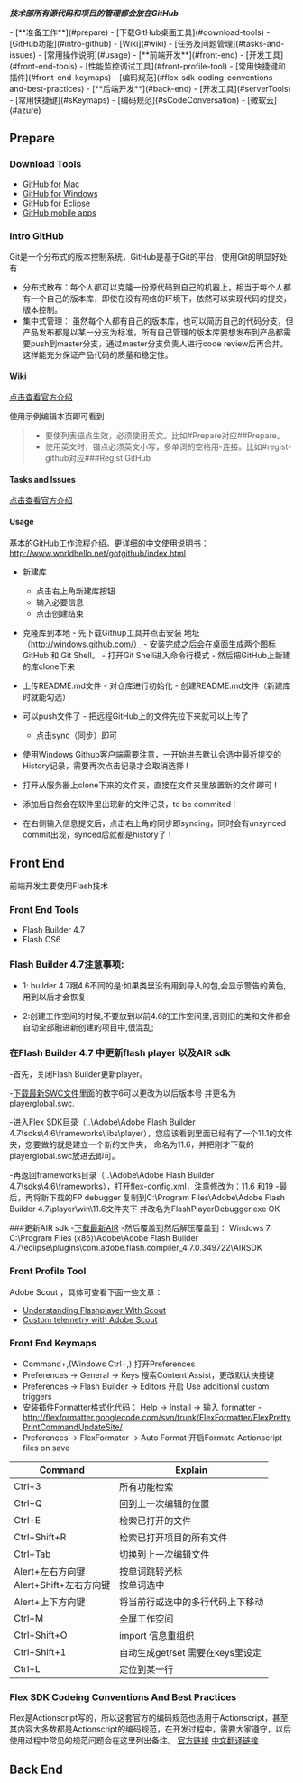 ***技术部所有源代码和项目的管理都会放在GitHub***

<p></p>
- [**准备工作**](#prepare)
	- [下载GitHub桌面工具](#download-tools)
	- [GitHub功能](#intro-github)
		- [Wiki](#wiki)
		- [任务及问题管理](#tasks-and-issues)
		- [常用操作说明](#usage)			
- [**前端开发**](#front-end)
	- [开发工具](#front-end-tools)
	- [性能监控调试工具](#front-profile-tool)
	- [常用快捷键和插件](#front-end-keymaps)
	- [编码规范](#flex-sdk-coding-conventions-and-best-practices)
- [**后端开发**](#back-end)
	- [开发工具](#serverTools)
	- [常用快捷键](#sKeymaps)
	- [编码规范](#sCodeConversation)
	- [微软云](#azure)

## Prepare

### Download Tools

- [GitHub for Mac](http://mac.github.com/)
- [GitHub for Windows](http://windows.github.com/)
- [GitHub for Eclipse](http://eclipse.github.com/)
- [GitHub mobile apps](http://mobile.github.com/)

### Intro GitHub

Git是一个分布式的版本控制系统，GitHub是基于Git的平台，使用Git的明显好处有
- 分布式散布：每个人都可以克隆一份源代码到自己的机器上，相当于每个人都有一个自己的版本库，即使在没有网络的环境下，依然可以实现代码的提交，版本控制。
- 集中式管理：	虽然每个人都有自己的版本库，也可以简历自己的代码分支，但产品发布都是以某一分支为标准，所有自己管理的版本库要想发布到产品都需要push到master分支，通过master分支负责人进行code review后再合并。这样能充分保证产品代码的质量和稳定性。

#### Wiki

[点击查看官方介绍](https://github.com/features/projects/wikis)

使用示例编辑本页即可看到

> - 要使列表锚点生效，必须使用英文。比如#Prepare对应##Prepare。
> - 使用英文时，锚点必须英文小写，多单词的空格用-连接。比如#regist-github对应###Regist GitHub

#### Tasks and Issues

[点击查看官方介绍](https://github.com/features/projects/issues)

#### Usage

基本的GitHub工作流程介绍。更详细的中文使用说明书：http://www.worldhello.net/gotgithub/index.html 

- 新建库
	- 点击右上角新建库按钮
	- 输入必要信息
	- 点击创建结束
	
- 克隆库到本地
        - 先下载Githup工具并点击安装  地址（http://windows.github.com/）
        - 安装完成之后会在桌面生成两个图标 GitHub 和 Git Shell。
        - 打开Git Shell进入命令行模式
        - 然后把GitHub上新建的库clone下来
        
- 上传README.md文件
        - 对仓库进行初始化
        - 创建README.md文件（新建库时就能勾选）
        
- 可以push文件了
        - 把远程GitHub上的文件先拉下来就可以上传了
	- 点击sync（同步）即可

- 使用Windows Github客户端需要注意，一开始进去默认会选中最近提交的History记录，需要再次点击记录才会取消选择 !
- 打开从服务器上clone下来的文件夹，直接在文件夹里放置新的文件即可 !
- 添加后自然会在软件里出现新的文件记录，to be commited !
- 在右侧输入信息提交后，点击右上角的同步即syncing，同时会有unsynced commit出现，synced后就都是history了 !

## Front End

前端开发主要使用Flash技术

### Front End Tools

- Flash Builder 4.7
- Flash CS6


### Flash Builder 4.7注意事项:

- 1: builder 4.7跟4.6不同的是:如果类里没有用到导入的包,会显示警告的黄色,用到以后才会恢复;

- 2:创建工作空间的时候,不要放到以前4.6的工作空间里,否则旧的类和文件都会自动全部融进新创建的项目中,很混乱;


### 在Flash Builder 4.7 中更新flash player 以及AIR sdk

-首先，关闭Flash Builder更新player。

-[下载最新SWC文件](http://download.macromedia.com/get/flashplayer/updaters/11/playerglobal11_6.swc)里面的数字6可以更改为以后版本号
并更名为playerglobal.swc.

-进入Flex SDK目录（..\Adobe\Adobe Flash Builder 4.7\sdks\4.6\frameworks\libs\player），您应该看到里面已经有了一个11.1的文件夹，您要做的就是建立一个新的文件夹，
命名为11.6，并把刚才下载的playerglobal.swc放进去即可。

-再返回frameworks目录（..\Adobe\Adobe Flash Builder 4.7\sdks\4.6\frameworks），打开flex-config.xml，注意修改为：11.6 和19
-最后，再将新下载的FP debugger 复制到C:\Program Files\Adobe\Adobe Flash Builder 4.7\player\win\11.6文件夹下
并改名为FlashPlayerDebugger.exe OK

###更新AIR sdk
-[下载最新AIR](http://labs.adobe.com/downloads/asc2.html)
-然后覆盖到然后解压覆盖到：
Windows 7: C:\Program Files (x86)\Adobe\Adobe Flash Builder 4.7\eclipse\plugins\com.adobe.flash.compiler_4.7.0.349722\AIRSDK

### Front Profile Tool

Adobe Scout ，具体可查看下面一些文章：
- [Understanding Flashplayer With Scout](http://www.adobe.com/devnet/scout/articles/understanding-flashplayer-with-scout.html)
- [Custom telemetry with Adobe Scout](http://www.adobe.com/devnet/scout/articles/adobe-scout-custom-telemetry.html)

### Front End Keymaps

- Command+,(Windows Ctrl+,) 打开Preferences
- Preferences -> General -> Keys 搜索Content Assist，更改默认快捷键
- Preferences -> Flash Builder -> Editors 开启 Use additional custom triggers
- 安装插件Formatter格式化代码： Help -> Install -> 输入 formatter - http://flexformatter.googlecode.com/svn/trunk/FlexFormatter/FlexPrettyPrintCommandUpdateSite/
- Preferences -> FlexFormater -> Auto Format 开启Formate Actionscript files on save

Command | Explain
---| ---
Ctrl+3 | 所有功能检索
Ctrl+Q | 回到上一次编辑的位置
Ctrl+E | 检索已打开的文件
Ctrl+Shift+R | 检索已打开项目的所有文件
Ctrl+Tab | 切换到上一次编辑文件
Alert+左右方向键<br>Alert+Shift+左右方向键 | 按单词跳转光标<br>按单词选中
Alert+上下方向键 | 将当前行或选中的多行代码上下移动
Ctrl+M | 全屏工作空间
Ctrl+Shift+O | import 信息重组织
Ctrl+Shift+1 | 自动生成get/set 需要在keys里设定
Ctrl+L | 定位到某一行


### Flex SDK Codeing Conventions And Best Practices

Flex是Actionscript写的，所以这套官方的编码规范也适用于Actionscript，甚至其内容大多数都是Actionscript的编码规范，在开发过程中，需要大家遵守，以后使用过程中常见的规范问题会在这里列出备注。
[官方链接](http://sourceforge.net/adobe/flexsdk/wiki/Coding%20Conventions/)
[中文翻译链接](http://wenku.baidu.com/view/28f485f7ba0d4a7302763a19.html)

## Back End

